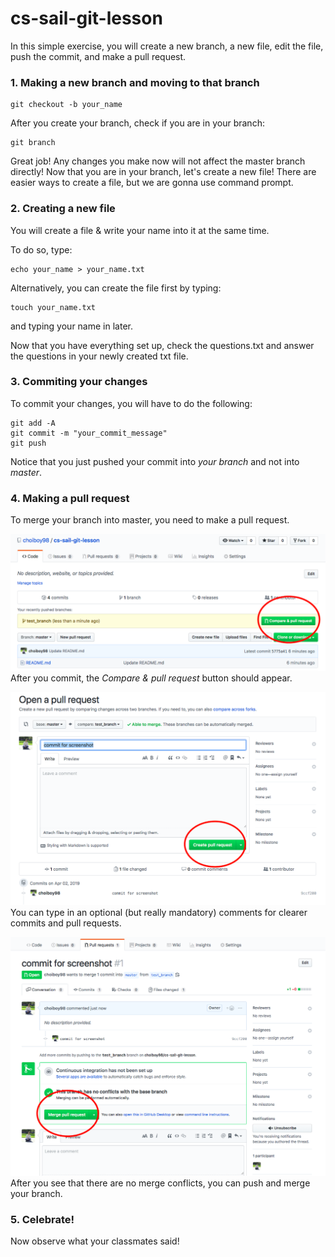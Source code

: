 # cs-sail-git-lesson

In this simple exercise, you will create a new branch, a new file, edit the file, push the commit, and make a pull request.

### 1. Making a new branch and moving to that branch

```
git checkout -b your_name
```
After you create your branch, check if you are in your branch:

```
git branch
```

Great job! Any changes you make now will not affect the master branch directly!
Now that you are in your branch, let's create a new file!
There are easier ways to create a file, but we are gonna use command prompt.

### 2. Creating a new file

You will create a file & write your name into it at the same time.

To do so, type:

```
echo your_name > your_name.txt
```

Alternatively, you can create the file first by typing:

```
touch your_name.txt
```

and typing your name in later.

Now that you have everything set up, check the questions.txt and answer the questions in your newly created txt file.

### 3. Commiting your changes

To commit your changes, you will have to do the following:

```
git add -A
git commit -m "your_commit_message"
git push
```

Notice that you just pushed your commit into _your branch_ and not into _master_.

### 4. Making a pull request

To merge your branch into master, you need to make a pull request.

![branch](/images/branch.png)
After you commit, the _Compare & pull request_ button should appear.

![pull request](/images/open.png)
You can type in an optional (but really mandatory) comments for clearer commits and pull requests.

![commit](/images/commit.png)
After you see that there are no merge conflicts, you can push and merge your branch.

### 5. Celebrate!

Now observe what your classmates said!
